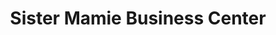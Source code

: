 ---
title: "Sister Mamie Business Center"
url: /monrovia/sister-mamie-business-center/
shop: convenience
---